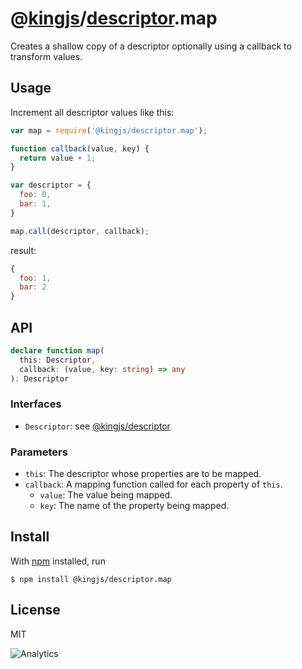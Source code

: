 # @[kingjs](https://www.npmjs.com/package/kingjs)/[descriptor](https://www.npmjs.com/package/@kingjs/descriptor).map
Creates a shallow copy of a descriptor optionally using a callback to transform values.
## Usage
Increment all descriptor values like this:
```js
var map = require('@kingjs/descriptor.map');

function callback(value, key) {
  return value + 1;
}

var descriptor = {
  foo: 0,
  bar: 1,
}

map.call(descriptor, callback);
```
result:
```js
{
  foo: 1,
  bar: 2
}
```
## API
```ts
declare function map(
  this: Descriptor,
  callback: (value, key: string) => any
): Descriptor
```
### Interfaces
- `Descriptor`: see [@kingjs/descriptor][descriptor]
### Parameters
- `this`: The descriptor whose properties are to be mapped.
- `callback`: A mapping function called for each property of `this`.
  - `value`: The value being mapped.
  - `key`: The name of the property being mapped.
## Install
With [npm](https://npmjs.org/) installed, run
```
$ npm install @kingjs/descriptor.map
```
## License
MIT

![Analytics](https://analytics.kingjs.net/descriptor/map)

  [descriptor]: https://www.npmjs.com/package/@kingjs/descriptor